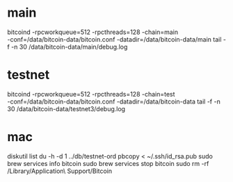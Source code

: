 # main
bitcoind -rpcworkqueue=512 -rpcthreads=128 -chain=main \
-conf=/data/bitcoin-data/bitcoin.conf -datadir=/data/bitcoin-data/main
tail -f -n 30 /data/bitcoin-data/main/debug.log

# testnet
bitcoind -rpcworkqueue=512 -rpcthreads=128 -chain=test \
-conf=/data/bitcoin-data/bitcoin.conf -datadir=/data/bitcoin-data
tail -f -n 30 /data/bitcoin-data/testnet3/debug.log


# mac
diskutil list
du -h -d 1 ../db/testnet-ord
pbcopy < ~/.ssh/id_rsa.pub
sudo brew services info bitcoin
sudo brew services stop bitcoin
sudo rm -rf  /Library/Application\ Support/Bitcoin
